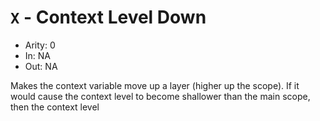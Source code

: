 # `X` - Context Level Down

- Arity: 0
- In: NA
- Out: NA

Makes the context variable move up a layer (higher up the scope). If it would cause the context level to become shallower than the main scope, then the context level 
